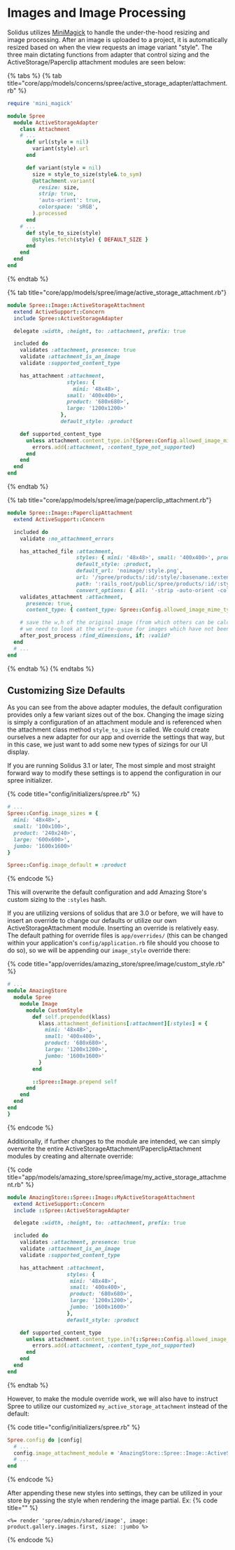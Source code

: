 # Images and Image Processing

Solidus utilizes [MiniMagick](https://github.com/minimagick/minimagick) to handle the under-the-hood resizing and image processing. After an image is uploaded to a project, it is automatically resized based on when the view requests an image variant "style". The three main dictating functions from adapter that control sizing and the ActiveStorage/Paperclip attachment modules are seen below:

{% tabs %}
{% tab title="core/app/models/concerns/spree/active_storage_adapter/attachment.rb" %}

```ruby
require 'mini_magick'

module Spree
  module ActiveStorageAdapter
    class Attachment
    # ...
      def url(style = nil)
        variant(style).url
      end

      def variant(style = nil)
        size = style_to_size(style&.to_sym)
        @attachment.variant(
          resize: size,
          strip: true,
          'auto-orient': true,
          colorspace: 'sRGB',
        ).processed
      end
    # ...
      def style_to_size(style)
        @styles.fetch(style) { DEFAULT_SIZE }
      end
    end
  end
end
```
{% endtab %}

{% tab title="core/app/models/spree/image/active_storage_attachment.rb"}
```ruby
module Spree::Image::ActiveStorageAttachment
  extend ActiveSupport::Concern
  include Spree::ActiveStorageAdapter

  delegate :width, :height, to: :attachment, prefix: true

  included do
    validates :attachment, presence: true
    validate :attachment_is_an_image
    validate :supported_content_type

    has_attachment :attachment,
                   styles: {
                     mini: '48x48>',
                   small: '400x400>',
                   product: '680x680>',
                   large: '1200x1200>'
                 },
                 default_style: :product

    def supported_content_type
      unless attachment.content_type.in?(Spree::Config.allowed_image_mime_types)
        errors.add(:attachment, :content_type_not_supported)
      end
    end
  end
end
```
{% endtab %}

{% tab title="core/app/models/spree/image/paperclip_attachment.rb"}
```ruby
module Spree::Image::PaperclipAttachment
  extend ActiveSupport::Concern

  included do
    validate :no_attachment_errors

    has_attached_file :attachment,
                      styles: { mini: '48x48>', small: '400x400>', product: '680x680>', large: '1200x1200>' },
                      default_style: :product,
                      default_url: 'noimage/:style.png',
                      url: '/spree/products/:id/:style/:basename.:extension',
                      path: ':rails_root/public/spree/products/:id/:style/:basename.:extension',
                      convert_options: { all: '-strip -auto-orient -colorspace sRGB' }
    validates_attachment :attachment,
      presence: true,
      content_type: { content_type: Spree::Config.allowed_image_mime_types }

    # save the w,h of the original image (from which others can be calculated)
    # we need to look at the write-queue for images which have not been saved yet
    after_post_process :find_dimensions, if: :valid?
  end
  # ...
end
```
{% endtab %}
{% endtabs %}

## Customizing Size Defaults

As you can see from the above adapter modules, the default configuration provides only a few variant sizes out of the box. Changing the image sizing is simply a configuration of an attachment module and is referenced when the attachment class method `style_to_size` is called. We could create ourselves a new adapter for our app and override the settings that way, but in this case, we just want to add some new types of sizings for our UI display.

If you are running Solidus 3.1 or later, The most simple and most straight forward way to modify these settings is to append the configuration in our spree initializer.

{% code title="config/initializers/spree.rb" %}
```ruby
# ...
Spree::Config.image_sizes = {
  mini: '48x48>',
  small: '100x100>',
  product: '240x240>',
  large: '600x600>',
  jumbo: '1600x1600>'
}

Spree::Config.image_default = :product
```
{% endcode %}

This will overwrite the default configuration and add Amazing Store's custom sizing to the `:styles` hash.

If you are utilizing versions of solidus that are 3.0 or before, we will have to insert an override to change our defaults or utilize our own ActiveStorageAttachment module. Inserting an override is relatively easy. The default pathing for override files is `app/overrides/`  (this can be changed within your application's `config/application.rb` file should you choose to do so), so we will be appending our `image_style` override there:

{% code title="app/overrides/amazing_store/spree/image/custom_style.rb" %}
```ruby
# ...
module AmazingStore
  module Spree
    module Image
      module CustomStyle
        def self.prepended(klass)
          klass.attachment_definitions[:attachment][:styles] = {
            mini: '48x48>',
            small: '400x400>',
            product: '680x680>',
            large: '1200x1200>',
            jumbo: '1600x1600>'
          }
        end

        ::Spree::Image.prepend self
      end
    end
  end
end
}
```
{% endcode %}

Additionally, if further changes to the module are intended, we can simply overwrite the entire ActiveStorageAttachment/PaperclipAttachment modules by creating and alternate override:

{% code title="app/models/amazing_store/spree/image/my_active_storage_attachment.rb" %}
```ruby
module AmazingStore::Spree::Image::MyActiveStorageAttachment
  extend ActiveSupport::Concern
  include ::Spree::ActiveStorageAdapter

  delegate :width, :height, to: :attachment, prefix: true

  included do
    validates :attachment, presence: true
    validate :attachment_is_an_image
    validate :supported_content_type

    has_attachment :attachment,
                   styles: {
                    mini: '48x48>',
                    small: '400x400>',
                    product: '680x680>',
                    large: '1200x1200>',
                    jumbo: '1600x1600>'
                   },
                   default_style: :product

    def supported_content_type
      unless attachment.content_type.in?(::Spree::Config.allowed_image_mime_types)
        errors.add(:attachment, :content_type_not_supported)
      end
    end
  end
end
```
{% endtab %}

However, to make the module override work, we will also have to instruct Spree to utilize our customized `my_active_storage_attachment` instead of the default:

{% code title="config/initializers/spree.rb" %}
```ruby
Spree.config do |config|
  # ...
  config.image_attachment_module = 'AmazingStore::Spree::Image::ActiveStorageAttachment'
  # ...
end
```
{% endcode %}

After appending these new styles into settings, they can be utilized in your store by passing the style when rendering the image partial. Ex:
{% code title="" %}
```erb
<%= render 'spree/admin/shared/image', image: product.gallery.images.first, size: :jumbo %>
```
{% endcode %}


